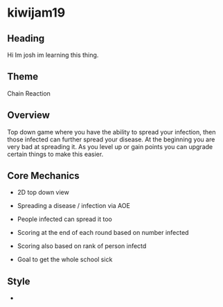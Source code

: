 # kiwijam19

## Heading 
Hi Im josh im learning this thing.

## Theme
Chain Reaction

## Overview
Top down game where you have the ability to spread your infection, then those infected can further spread your disease. At the beginning you are very bad at spreading it. As you level up or gain points you can upgrade certain things to make this easier.

## Core Mechanics

- 2D top down view

- Spreading a disease / infection via AOE

- People infected can spread it too

- Scoring at the end of each round based on number infected

- Scoring also based on rank of person infectd

- Goal to get the whole school sick

## Style

- 